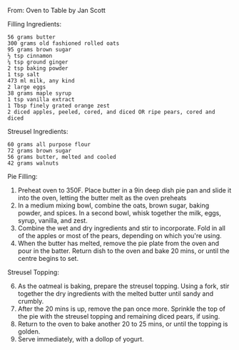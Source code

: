 From: Oven to Table by Jan Scott

Filling Ingredients:

    56 grams butter
    300 grams old fashioned rolled oats
    95 grams brown sugar
    ½ tsp cinnamon
    ¼ tsp ground ginger
    2 tsp baking powder
    1 tsp salt
    473 ml milk, any kind
    2 large eggs
    38 grams maple syrup
    1 tsp vanilla extract
    1 Tbsp finely grated orange zest
    2 diced apples, peeled, cored, and diced OR ripe pears, cored and diced

Streusel Ingredients:

    60 grams all purpose flour
    72 grams brown sugar
    56 grams butter, melted and cooled
    42 grams walnuts
    
Pie Filling:

1. Preheat oven to 350F. Place butter in a 9in deep dish pie pan and slide it into the oven, letting the butter melt as the oven preheats
2. In a medium mixing bowl, combine the oats, brown sugar, baking powder, and spices. In a second bowl, whisk together the milk, eggs, syrup, vanilla, and zest.
3. Combine the wet and dry ingredients and stir to incorporate. Fold in all of the apples or most of the pears, depending on which you're using.
4. When the butter has melted, remove the pie plate from the oven and pour in the batter. Return dish to the oven and bake 20 mins, or until the centre begins to set.

Streusel Topping:

6. As the oatmeal is baking, prepare the streusel topping. Using a fork, stir together the dry ingredients with the melted butter until sandy and crumbly.
7. After the 20 mins is up, remove the pan once more. Sprinkle the top of the pie with the streusel topping and remaining diced pears, if using.
8. Return to the oven to bake another 20 to 25 mins, or until the topping is golden.
9. Serve immediately, with a dollop of yogurt.
